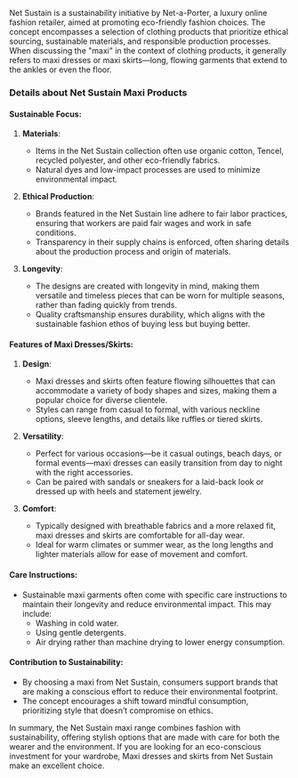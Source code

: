 Net Sustain is a sustainability initiative by Net-a-Porter, a luxury online fashion retailer, aimed at promoting eco-friendly fashion choices. The concept encompasses a selection of clothing products that prioritize ethical sourcing, sustainable materials, and responsible production processes. When discussing the "maxi" in the context of clothing products, it generally refers to maxi dresses or maxi skirts—long, flowing garments that extend to the ankles or even the floor.

### Details about Net Sustain Maxi Products

#### Sustainable Focus:
1. **Materials**:
   - Items in the Net Sustain collection often use organic cotton, Tencel, recycled polyester, and other eco-friendly fabrics.
   - Natural dyes and low-impact processes are used to minimize environmental impact.

2. **Ethical Production**:
   - Brands featured in the Net Sustain line adhere to fair labor practices, ensuring that workers are paid fair wages and work in safe conditions.
   - Transparency in their supply chains is enforced, often sharing details about the production process and origin of materials.

3. **Longevity**:
   - The designs are created with longevity in mind, making them versatile and timeless pieces that can be worn for multiple seasons, rather than fading quickly from trends.
   - Quality craftsmanship ensures durability, which aligns with the sustainable fashion ethos of buying less but buying better.

#### Features of Maxi Dresses/Skirts:
1. **Design**:
   - Maxi dresses and skirts often feature flowing silhouettes that can accommodate a variety of body shapes and sizes, making them a popular choice for diverse clientele.
   - Styles can range from casual to formal, with various neckline options, sleeve lengths, and details like ruffles or tiered skirts.

2. **Versatility**:
   - Perfect for various occasions—be it casual outings, beach days, or formal events—maxi dresses can easily transition from day to night with the right accessories.
   - Can be paired with sandals or sneakers for a laid-back look or dressed up with heels and statement jewelry.

3. **Comfort**:
   - Typically designed with breathable fabrics and a more relaxed fit, maxi dresses and skirts are comfortable for all-day wear.
   - Ideal for warm climates or summer wear, as the long lengths and lighter materials allow for ease of movement and comfort.

#### Care Instructions:
- Sustainable maxi garments often come with specific care instructions to maintain their longevity and reduce environmental impact. This may include:
   - Washing in cold water.
   - Using gentle detergents.
   - Air drying rather than machine drying to lower energy consumption.

#### Contribution to Sustainability:
- By choosing a maxi from Net Sustain, consumers support brands that are making a conscious effort to reduce their environmental footprint.
- The concept encourages a shift toward mindful consumption, prioritizing style that doesn’t compromise on ethics.

In summary, the Net Sustain maxi range combines fashion with sustainability, offering stylish options that are made with care for both the wearer and the environment. If you are looking for an eco-conscious investment for your wardrobe, Maxi dresses and skirts from Net Sustain make an excellent choice.